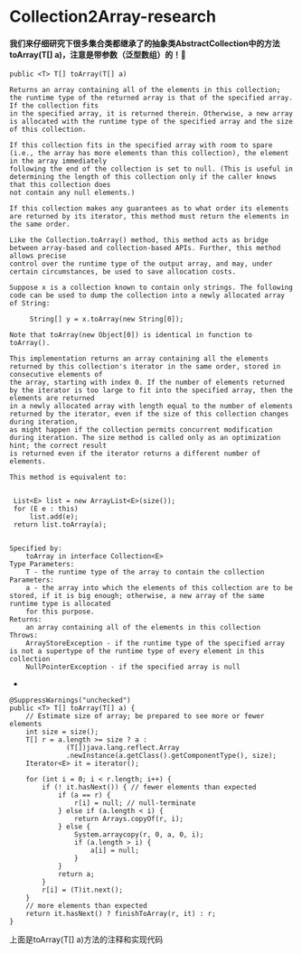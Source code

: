 # Collection2Array-research


#### 我们来仔细研究下很多集合类都继承了的抽象类AbstractCollection中的方法toArray(T[] a)，注意是带参数（泛型数组）的！:wave:

    public <T> T[] toArray(T[] a)

    Returns an array containing all of the elements in this collection; the runtime type of the returned array is that of the specified array. If the collection fits 
    in the specified array, it is returned therein. Otherwise, a new array is allocated with the runtime type of the specified array and the size of this collection.

    If this collection fits in the specified array with room to spare (i.e., the array has more elements than this collection), the element in the array immediately
    following the end of the collection is set to null. (This is useful in determining the length of this collection only if the caller knows that this collection does 
    not contain any null elements.)

    If this collection makes any guarantees as to what order its elements are returned by its iterator, this method must return the elements in the same order.

    Like the Collection.toArray() method, this method acts as bridge between array-based and collection-based APIs. Further, this method allows precise 
    control over the runtime type of the output array, and may, under certain circumstances, be used to save allocation costs.

    Suppose x is a collection known to contain only strings. The following code can be used to dump the collection into a newly allocated array of String:

         String[] y = x.toArray(new String[0]);

    Note that toArray(new Object[0]) is identical in function to toArray().

    This implementation returns an array containing all the elements returned by this collection's iterator in the same order, stored in consecutive elements of 
    the array, starting with index 0. If the number of elements returned by the iterator is too large to fit into the specified array, then the elements are returned 
    in a newly allocated array with length equal to the number of elements returned by the iterator, even if the size of this collection changes during iteration, 
    as might happen if the collection permits concurrent modification during iteration. The size method is called only as an optimization hint; the correct result 
    is returned even if the iterator returns a different number of elements.

    This method is equivalent to:


     List<E> list = new ArrayList<E>(size());
     for (E e : this)
         list.add(e);
     return list.toArray(a);


    Specified by:
        toArray in interface Collection<E>
    Type Parameters:
        T - the runtime type of the array to contain the collection
    Parameters:
        a - the array into which the elements of this collection are to be stored, if it is big enough; otherwise, a new array of the same runtime type is allocated 
        for this purpose.
    Returns:
        an array containing all of the elements in this collection
    Throws:
        ArrayStoreException - if the runtime type of the specified array is not a supertype of the runtime type of every element in this collection
        NullPointerException - if the specified array is null 

-

    @SuppressWarnings("unchecked")
    public <T> T[] toArray(T[] a) {
        // Estimate size of array; be prepared to see more or fewer elements
        int size = size();
        T[] r = a.length >= size ? a :
                  (T[])java.lang.reflect.Array
                  .newInstance(a.getClass().getComponentType(), size);
        Iterator<E> it = iterator();

        for (int i = 0; i < r.length; i++) {
            if (! it.hasNext()) { // fewer elements than expected
                if (a == r) {
                    r[i] = null; // null-terminate
                } else if (a.length < i) {
                    return Arrays.copyOf(r, i);
                } else {
                    System.arraycopy(r, 0, a, 0, i);
                    if (a.length > i) {
                        a[i] = null;
                    }
                }
                return a;
            }
            r[i] = (T)it.next();
        }
        // more elements than expected
        return it.hasNext() ? finishToArray(r, it) : r;
    }
    
上面是toArray(T[] a)方法的注释和实现代码